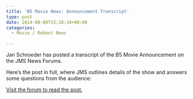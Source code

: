 ```yaml
---
title: 'B5 Movie News: Announcement Transcript'
type: post
date: 2014-08-08T15:28:34+00:00
categories:
  - Movie / Reboot News

---
```

Jan Schroeder has posted a transcript of the B5 Movie Announcement on the JMS News Forums.

Here&#8217;s the post in full, where JMS outlines details of the show and answers some questions from the audience:

<div class="iframeResponsiveWrapper">
</div>

[Visit the forum to read the post.][1]

 [1]: http://jmsnews.com/forums/showpost.php?p=122835&postcount=129
